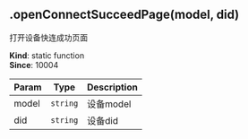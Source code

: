 <a name="module_miot/host/ui.openConnectSucceedPage"></a>

## .openConnectSucceedPage(model, did)
打开设备快连成功页面

**Kind**: static function  
**Since**: 10004  

| Param | Type | Description |
| --- | --- | --- |
| model | <code>string</code> | 设备model |
| did | <code>string</code> | 设备did |

